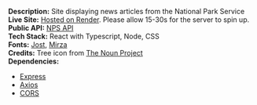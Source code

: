 **Description:** Site displaying news articles from the National Park Service<br>
**Live Site:** [Hosted on Render](https://nps-news.onrender.com/). Please allow 15-30s for the server to spin up.<br>
**Public API:** [NPS API](https://www.nps.gov/subjects/developer/api-documentation.htm)<br>
**Tech Stack:** React with Typescript, Node, CSS<br>
**Fonts:** [Jost](https://fonts.google.com/specimen/Jost), [Mirza](https://fonts.google.com/specimen/Mirza)<br>
**Credits:** Tree icon from [The Noun Project](https://thenounproject.com/)<br>
**Dependencies:** 
- [Express](https://www.npmjs.com/package/express)
- [Axios](https://www.npmjs.com/package/axios)
- [CORS](https://www.npmjs.com/package/cors)